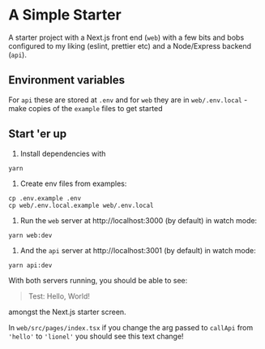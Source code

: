 # A Simple Starter

A starter project with a Next.js front end (`web`) with a few bits and bobs configured to my liking (eslint, prettier etc) and a Node/Express backend (`api`).

## Environment variables

For `api` these are stored at `.env` and for `web` they are in `web/.env.local` - make copies of the `example` files to get started

## Start 'er up

1. Install dependencies with

```
yarn
```

1. Create env files from examples:

```
cp .env.example .env
cp web/.env.local.example web/.env.local
```

1. Run the `web` server at http://localhost:3000 (by default) in watch mode:

```
yarn web:dev
```

1. And the `api` server at http://localhost:3001 (by default) in watch mode:

```
yarn api:dev
```

With both servers running, you should be able to see:

> Test: Hello, World!

amongst the Next.js starter screen.

In `web/src/pages/index.tsx` if you change the arg passed to `callApi` from `'hello'` to `'lionel'` you should see this text change!

